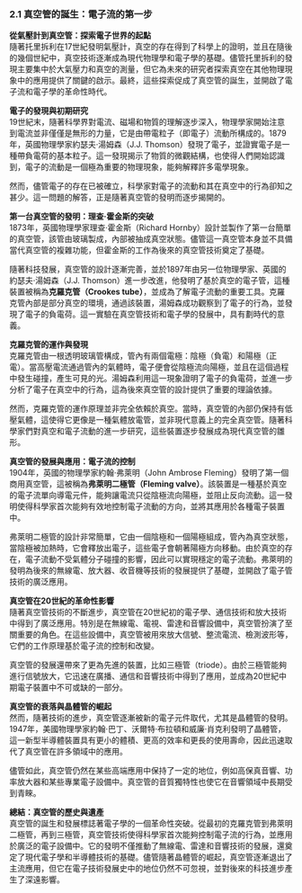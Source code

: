 ### 2.1 真空管的誕生：電子流的第一步

**從氣壓計到真空管：探索電子世界的起點**  
隨著托里拆利在17世紀發明氣壓計，真空的存在得到了科學上的證明，並且在隨後的幾個世紀中，真空技術逐漸成為現代物理學和電子學的基礎。儘管托里拆利的發現主要集中於大氣壓力和真空的測量，但它為未來的研究者探索真空在其他物理現象中的應用提供了關鍵的啟示。最終，這些探索促成了真空管的誕生，並開啟了電子流和電子學的革命性時代。

**電子的發現與初期研究**  
19世紀末，隨著科學界對電流、磁場和物質的理解逐步深入，物理學家開始注意到電流並非僅僅是無形的力量，它是由帶電粒子（即電子）流動所構成的。1879年，英國物理學家約瑟夫·湯姆森（J.J. Thomson）發現了電子，並證實電子是一種帶負電荷的基本粒子。這一發現揭示了物質的微觀結構，也使得人們開始認識到，電子的流動是一個極為重要的物理現象，能夠解釋許多電學現象。

然而，儘管電子的存在已被確立，科學家對電子的流動和其在真空中的行為卻知之甚少。這一問題的解答，正是隨著真空管的發明而逐步揭開的。

**第一台真空管的發明：理查·霍金斯的突破**  
1873年，英國物理學家理查·霍金斯（Richard Hornby）設計並製作了第一台簡單的真空管，該管由玻璃製成，內部被抽成真空狀態。儘管這一真空管本身並不具備當代真空管的複雜功能，但霍金斯的工作為後來的真空管技術奠定了基礎。

隨著科技發展，真空管的設計逐漸完善，並於1897年由另一位物理學家、英國的約瑟夫·湯姆森（J.J. Thomson）進一步改進，他發明了基於真空的電子管，這種裝置被稱為**克羅克管（Crookes tube）**，並成為了解電子流動的重要工具。克羅克管內部是部分真空的環境，通過該裝置，湯姆森成功觀察到了電子的行為，並發現了電子的負電荷。這一實驗在真空管技術和電子學的發展中，具有劃時代的意義。

**克羅克管的運作與發現**  
克羅克管由一根透明玻璃管構成，管內有兩個電極：陰極（負電）和陽極（正電）。當高壓電流通過管內的氣體時，電子便會從陰極流向陽極，並且在這個過程中發生碰撞，產生可見的光。湯姆森利用這一現象證明了電子的負電荷，並進一步分析了電子在真空中的行為，這為後來真空管的設計提供了重要的理論依據。

然而，克羅克管的運作原理並非完全依賴於真空。當時，真空管的內部仍保持有低壓氣體，這使得它更像是一種氣體放電管，並非現代意義上的完全真空管。隨著科學家們對真空和電子流動的進一步研究，這些裝置逐步發展成為現代真空管的雛形。

**真空管的發展與應用：電子流的控制**  
1904年，英國的物理學家約翰·弗萊明（John Ambrose Fleming）發明了第一個商用真空管，這被稱為**弗萊明二極管（Fleming valve）**。該裝置是一種基於真空的電子流單向導電元件，能夠讓電流只從陰極流向陽極，並阻止反向流動。這一發明使得科學家首次能夠有效地控制電子流動的方向，並將其應用於各種電子裝置中。

弗萊明二極管的設計非常簡單，它由一個陰極和一個陽極組成，管內為真空狀態，當陰極被加熱時，它會釋放出電子，這些電子會朝著陽極方向移動。由於真空的存在，電子流動不受氣體分子碰撞的影響，因此可以實現穩定的電子流動。弗萊明的發明為後來的無線電、放大器、收音機等技術的發展提供了基礎，並開啟了電子管技術的廣泛應用。

**真空管在20世紀的革命性影響**  
隨著真空管技術的不斷進步，真空管在20世紀初的電子學、通信技術和放大技術中得到了廣泛應用。特別是在無線電、電視、雷達和音響設備中，真空管扮演了至關重要的角色。在這些設備中，真空管被用來放大信號、整流電流、檢測波形等，它們的工作原理基於電子流的控制和改變。

真空管的發展還帶來了更為先進的裝置，比如三極管（triode）。由於三極管能夠進行信號放大，它迅速在廣播、通信和音響技術中得到了應用，並成為20世紀中期電子裝置中不可或缺的一部分。

**真空管的衰落與晶體管的崛起**  
然而，隨著技術的進步，真空管逐漸被新的電子元件取代，尤其是晶體管的發明。1947年，美國物理學家約翰·巴丁、沃爾特·布拉頓和威廉·肖克利發明了晶體管，這一新型半導體裝置具有更小的體積、更高的效率和更長的使用壽命，因此迅速取代了真空管在許多領域中的應用。

儘管如此，真空管仍然在某些高端應用中保持了一定的地位，例如高保真音響、功率放大器和某些專業電子設備中。真空管的音質獨特性也使它在音響領域中長期受到青睞。

**總結：真空管的歷史與遺產**  
真空管的誕生和發展標誌著電子學的一個革命性突破。從最初的克羅克管到弗萊明二極管，再到三極管，真空管技術使得科學家首次能夠控制電子流的行為，並應用於廣泛的電子設備中。它的發明不僅推動了無線電、雷達和音響技術的發展，還奠定了現代電子學和半導體技術的基礎。儘管隨著晶體管的崛起，真空管逐漸退出了主流應用，但它在電子技術發展史中的地位仍然不可忽視，並對後來的科技進步產生了深遠影響。
